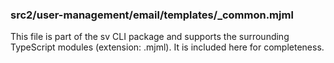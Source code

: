 ### src2/user-management/email/templates/_common.mjml

This file is part of the sv CLI package and supports the surrounding TypeScript modules (extension: .mjml). It is included here for completeness.